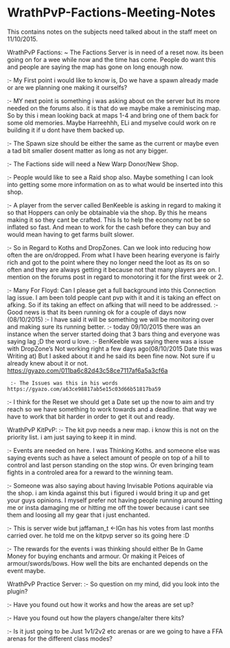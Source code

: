 # WrathPvP-Factions-Meeting-Notes
This contains notes on the subjects need talked about in the staff meet on 11/10/2015.


WrathPvP Factions:
~ The Factions Server is in need of a reset now. its  been going on for a wee while now and the time has come. People do
  want this and people are saying the map has gone on long enough now.
  
  :- My First point i would like to know is, Do we have a spawn already made or are we planning one making it ourselfs?
  
  :- MY next point is something i was asking about on the server but its more needed on the forums also. it is that do
     we maybe make a reminiscing map. So by this i mean looking back at maps 1-4 and bring one of them back for some old
     memories. Maybe Harreehhh, ELi and myselve could work on re building it if u dont have them backed up.
     
  :- The Spawn size should be either the same as the current or maybe even a tad bit smaller dosent matter as long as not
     any bigger.
     
  :- The Factions side will need a New Warp Donor/New Shop.
  
  :- People would like to see a Raid shop also. Maybe something I can look into getting some more information on as to what 
     would be inserted into this shop.
     
  :- A player from the server called BenKeeble is asking in regard to making it so that Hoppers can only be obtainable via 
     the shop. By this he means making it so they cant be crafted. This Is to help the economy not be so inflated so fast.        And 
     mean to work for the cash before they can buy and would mean having to get farms built slower.
     
  :- So in Regard to Koths and DropZones. Can we look into reducing how often the are on/dropped. From what I have been           hearing 
     everyone is fairly rich and got to the point where they no longer need the loot as its on so often and they are always       getting 
     it because not that many players are on.     I mention on the forums post in regard to monotoring it for the first week      or 2.

  :- Many For Floyd:  Can I please get a full background into this Connection lag issue. I am been told people cant pvp with 
     it and it is taking an effect on afking. So if its taking an effect on afking that will need to be addressed.
     :- Good news is that its been running ok for a couple of days now (08/10/2015)
     :- I have said it will be something we will be monitoring over and making sure its running better.
     :- today 09/10/2015 there was an instance when the server started doing that 3 bars thing and everyone was saying lag ;D
        the word u love.
  :- BenKeeble was saying there was a issue with DropZone’s Not working right a few days ago(08/10/2015 Date this was Writing
     at) But I asked about it and he said its been fine now. Not sure if u already knew about it or not.                 https://gyazo.com/011ba6c82d43c58ce7117af6a5a3cf6a 
     
     :- The Issues was this in his words https://gyazo.com/a63ce98817ab5e15c03d66b51817ba59
  
  :- I think for the Reset we should get a Date set up the now to aim and try reach so we have something to work towards and      a deadline. that way we have to work that bit harder in order to get it out and ready.
  
  WrathPvP KitPvP:
  :- The kit pvp needs a new map. i know this is not on the priority list. i am just saying to keep it in mind.
  
  :- Events are needed on here. I was Thinking Koths. and someone else was saying events such as have a select amount of          people on top of a hill to control and last person standing on the stop wins. Or even bringing team fights in a 
     controled area for a reward to the winning team.
  
  :- Someone was also saying about having Invisable Potions aquirable via the shop. i am kinda against this but i figured i       would bring it up and get your guys opinions. I myself prefer not having people running around hitting me or insta
     damaging me or hitting me off the tower because i cant see them and loosing all my gear that i just enchanted.
     
  :- This is server wide but jaffaman_t <-IGn has his votes from last months carried over. he told me on the kitpvp server so      its going here :D
  
  :- The rewards for the events i was thinking should either Be In Game Money for buying enchants and armour. Or making it        Peices of armour/swords/bows. How well the bits are enchanted depends on the event maybe.
  
WrathPvP Practice Server:
  :- So question on my mind, did you look into the plugin?
  
  :- Have you found out how it works and how the areas are set up?
  
  :- Have you found out how the players change/alter there kits?
  
  :- Is it just going to be Just 1v1/2v2 etc arenas or are we going to have a FFA arenas for the different class modes?
  
  
